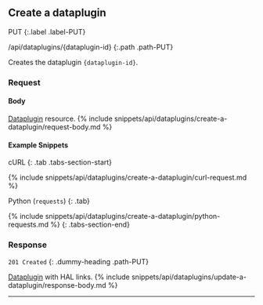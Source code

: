 ## Create a dataplugin

PUT
{:.label .label-PUT}

/api/dataplugins/{dataplugin-id}
{:.path .path-PUT}

Creates the dataplugin `{dataplugin-id}`.

### Request
#### Body
[Dataplugin](#dataplugin) resource.
{% include snippets/api/dataplugins/create-a-dataplugin/request-body.md %}

#### Example Snippets
cURL
{: .tab .tabs-section-start}

{% include snippets/api/dataplugins/create-a-dataplugin/curl-request.md %}

Python (`requests`)
{: .tab}

{% include snippets/api/dataplugins/create-a-dataplugin/python-requests.md %}
{: .tabs-section-end}

### Response
`201 Created`
{: .dummy-heading .path-PUT}

[Dataplugin](#dataplugin) with HAL links.
{% include snippets/api/dataplugins/update-a-dataplugin/response-body.md %}

---

